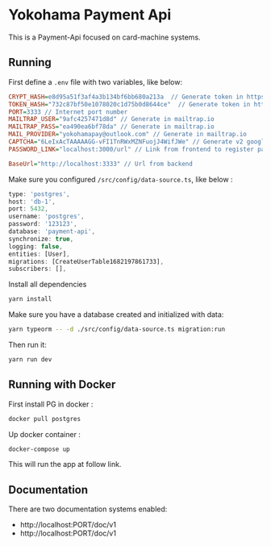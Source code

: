 # Yokohama Payment Api

This is a Payment-Api focused on card-machine systems.

## Running

First define a `.env` file with two variables, like below:

```ini
CRYPT_HASH=e8d95a51f3af4a3b134bf6bb680a213a  // Generate token in https://www.md5hashgenerator.com/
TOKEN_HASH="732c87bf50e1078020c1d75b0d8644ce"  // Generate token in https://www.md5hashgenerator.com/
PORT=3333 // Internet port number
MAILTRAP_USER="9afc4257471d8d" // Generate in mailtrap.io
MAILTRAP_PASS="ea490ea6bf78da" // Generate in mailtrap.io
MAIL_PROVIDER="yokohamapay@outlook.com" // Generate in mailtrap.io
CAPTCHA="6LeIxAcTAAAAAGG-vFI1TnRWxMZNFuojJ4WifJWe" // Generate v2 google.com/recaptcha 
PASSWORD_LINK="localhost:3000/url" // Link from frontend to register password

BaseUrl="http://localhost:3333" // Url from backend
```

Make sure you configured `/src/config/data-source.ts`, like below :

```ts
type: 'postgres',
host: 'db-1',
port: 5432,
username: 'postgres',
password: '123123',
database: 'payment-api',
synchronize: true,
logging: false,
entities: [User],
migrations: [CreateUserTable1682197861733],
subscribers: [],
```

Install all dependencies

```sh
yarn install
```

Make sure you have a database created and initialized with data:

```sh
yarn typeorm -- -d ./src/config/data-source.ts migration:run
```

Then run it:

```sh
yarn run dev
```

## Running with Docker

First install PG in docker :

```sh
docker pull postgres
```

Up docker container :

```sh
docker-compose up
```

This will run the app at follow link.

## Documentation

There are two documentation systems enabled:

- http://localhost:PORT/doc/v1
- http://localhost:PORT/doc/v1